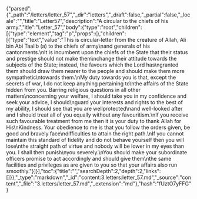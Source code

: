 {"parsed":{"_path":"/letters/letter_57","_dir":"letters","_draft":false,"_partial":false,"_locale":"","title":"Letter57","description":"A circular to the chiefs of his army.","itle":"Letter_57","body":{"type":"root","children":[{"type":"element","tag":"p","props":{},"children":[{"type":"text","value":"This is circular-letter from the creature of Allah, Ali bin Abi Taalib (a) to the chiefs of army\nand generals of his cantonments.\nIt is incumbent upon the chiefs of the State that their status and prestige should not make them\nchange their attitude towards the subjects of the State; instead, the favours which the Lord has\ngranted them should draw them nearer to the people and should make them more sympathetic\ntowards them.\nMy duty towards you is that, except the secrets of war, I do not keep anything pertaining to\nthe affairs of the State hidden from you. Barring religious questions in all other matters\nconcerning your welfare, I should take you in my confidence and seek your advice, I should\nguard your interests and rights to the best of my ability, I should see that you are wellprotected\nand well-looked after and I should treat all of you equally without any favouritism.\nIf you receive such favourable treatment from me then it is your duty to thank Allah for His\nKindness. Your obedience to me is that you follow the orders given, be good and bravely face\ndifficulties to attain the right path.\nIf you cannot maintain this standard of fidelity and do not behave yourself then you will lose\nthe straight path of virtue and nobody will be lower in my eyes than you. I shall then punish\nyou severely.\nYou should make your subordinate officers promise to act accordingly and should give them\nthe same facilities and privileges as are given to you so that your affairs also run smoothly."}]}],"toc":{"title":"","searchDepth":2,"depth":2,"links":[]}},"_type":"markdown","_id":"content:3.letters:letter_57.md","_source":"content","_file":"3.letters/letter_57.md","_extension":"md"},"hash":"fUztO7yFFG"}
